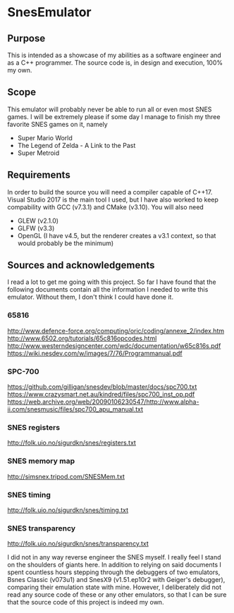 # SnesEmulator
## Purpose
This is intended as a showcase of my abilities as a software engineer and as a C++ programmer. The source code is, in design and execution, 100% my own.

## Scope
This emulator will probably never be able to run all or even most SNES games. I will be extremely please if some day I manage to finish my three favorite SNES games on it, namely
* Super Mario World
* The Legend of Zelda - A Link to the Past
* Super Metroid

## Requirements
In order to build the source you will need a compiler capable of C++17. Visual Studio 2017 is the main tool I used, but I have also worked to keep compability with GCC (v7.3.1) and CMake (v3.10). You will also need
* GLEW (v2.1.0)
* GLFW (v3.3)
* OpenGL (I have v4.5, but the renderer creates a v3.1 context, so that would probably be the minimum)

## Sources and acknowledgements
I read a lot to get me going with this project. So far I have found that the following documents contain all the information I needed to write this emulator. Without them, I don't think I could have done it.
### 65816
http://www.defence-force.org/computing/oric/coding/annexe_2/index.htm
http://www.6502.org/tutorials/65c816opcodes.html
http://www.westerndesigncenter.com/wdc/documentation/w65c816s.pdf
https://wiki.nesdev.com/w/images/7/76/Programmanual.pdf
### SPC-700
https://github.com/gilligan/snesdev/blob/master/docs/spc700.txt
https://www.crazysmart.net.au/kindred/files/spc700_inst_op.pdf
https://web.archive.org/web/20090106230547/http://www.alpha-ii.com/snesmusic/files/spc700_apu_manual.txt
### SNES registers
http://folk.uio.no/sigurdkn/snes/registers.txt
### SNES memory map
http://simsnex.tripod.com/SNESMem.txt
### SNES timing
http://folk.uio.no/sigurdkn/snes/timing.txt
### SNES transparency
http://folk.uio.no/sigurdkn/snes/transparency.txt

I did not in any way reverse engineer the SNES myself. I really feel I stand on the shoulders of giants here. In addition to relying on said documents I spent countless hours stepping through the debuggers of two emulators, Bsnes Classic (v073u1) and SnesX9 (v1.51.ep10r2 with Geiger's debugger), comparing their emulation state with mine. However, I deliberately did not read any source code of these or any other emulators, so that I can be sure that the source code of this project is indeed my own.
